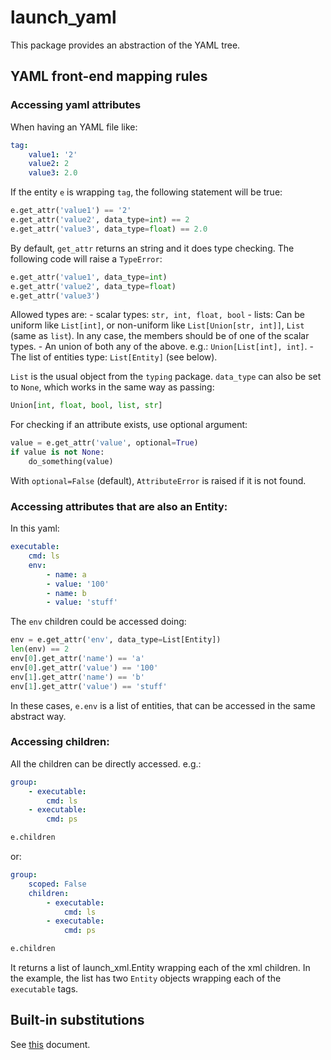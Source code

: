# launch_yaml

This package provides an abstraction of the YAML tree.

## YAML front-end mapping rules

### Accessing yaml attributes

When having an YAML file like:

```yaml
tag:
    value1: '2'
    value2: 2
    value3: 2.0
```

If the entity `e` is wrapping `tag`, the following statement will be true:
```python
e.get_attr('value1') == '2'
e.get_attr('value2', data_type=int) == 2
e.get_attr('value3', data_type=float) == 2.0
```

By default, `get_attr` returns an string and it does type checking. The following code will raise a `TypeError`:

```python
e.get_attr('value1', data_type=int)
e.get_attr('value2', data_type=float)
e.get_attr('value3')
```

Allowed types are:
    - scalar types: `str, int, float, bool`
    - lists: Can be uniform like `List[int]`, or non-uniform like `List[Union[str, int]]`, `List` (same as `list`).
        In any case, the members should be of one of the scalar types.
    - An union of both any of the above. e.g.: `Union[List[int], int]`.
    - The list of entities type: `List[Entity]` (see below).

`List` is the usual object from the `typing` package.
`data_type` can also be set to `None`, which works in the same way as passing:

```python
Union[int, float, bool, list, str]
```

For checking if an attribute exists, use optional argument:

```python
value = e.get_attr('value', optional=True)
if value is not None:
    do_something(value)
```

With `optional=False` (default), `AttributeError` is raised if it is not found.

### Accessing attributes that are also an Entity:

In this yaml:

```yaml
executable:
    cmd: ls
    env:
        - name: a
        - value: '100'
        - name: b
        - value: 'stuff'
```

The `env` children could be accessed doing:

```python
env = e.get_attr('env', data_type=List[Entity])
len(env) == 2
env[0].get_attr('name') == 'a'
env[0].get_attr('value') == '100'
env[1].get_attr('name') == 'b'
env[1].get_attr('value') == 'stuff'
```

In these cases, `e.env` is a list of entities, that can be accessed in the same abstract way.

### Accessing children:

All the children can be directly accessed. e.g.:

```yaml
group:
    - executable:
        cmd: ls
    - executable:
        cmd: ps
```

```python
e.children
```

or:

```yaml
group:
    scoped: False
    children:
        - executable:
            cmd: ls
        - executable:
            cmd: ps
```

```python
e.children
```

It returns a list of launch_xml.Entity wrapping each of the xml children.
In the example, the list has two `Entity` objects wrapping each of the `executable` tags.

## Built-in substitutions

See [this](https://github.com/ros2/design/blob/d3a35d7ea201721892993e85e28a5a223cdaa001/articles/151_roslaunch_xml.md) document.
